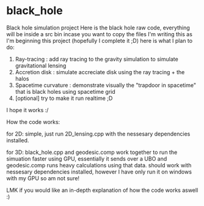 # black_hole
Black hole simulation project
Here is the black hole raw code, everything will be inside a src bin incase you want to copy the files
I'm writing this as I'm beginning this project (hopefully I complete it ;D) here is what I plan to do:

1. Ray-tracing : add ray tracing to the gravity simulation to simulate gravitational lensing
2. Accretion disk : simulate accreciate disk using the ray tracing + the halos
3. Spacetime curvature : demonstrate visually the "trapdoor in spacetime" that is black holes using spacetime grid
4. [optional] try to make it run realtime ;D

I hope it works :/


How the code works:

for 2D: simple, just run 2D_lensing.cpp with the nessesary dependencies installed.

for 3D: black_hole.cpp and geodesic.comp work together to run the simuation faster using GPU, essentially it sends over a UBO and geodesic.comp runs heavy calculations using that data.
should work with nessesary dependencies installed, however I have only run it on windows with my GPU so am not sure!

LMK if you would like an in-depth explanation of how the code works aswell :)
